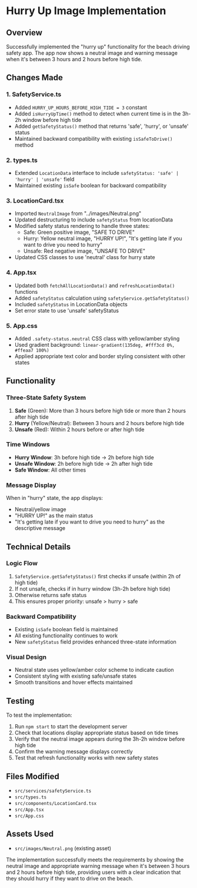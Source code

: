 # Hurry Up Image Implementation

## Overview
Successfully implemented the "hurry up" functionality for the beach driving safety app. The app now shows a neutral image and warning message when it's between 3 hours and 2 hours before high tide.

## Changes Made

### 1. SafetyService.ts
- Added `HURRY_UP_HOURS_BEFORE_HIGH_TIDE = 3` constant
- Added `isHurryUpTime()` method to detect when current time is in the 3h-2h window before high tide
- Added `getSafetyStatus()` method that returns 'safe', 'hurry', or 'unsafe' status
- Maintained backward compatibility with existing `isSafeToDrive()` method

### 2. types.ts
- Extended `LocationData` interface to include `safetyStatus: 'safe' | 'hurry' | 'unsafe'` field
- Maintained existing `isSafe` boolean for backward compatibility

### 3. LocationCard.tsx
- Imported `NeutralImage` from "../images/Neutral.png"
- Updated destructuring to include `safetyStatus` from locationData
- Modified safety status rendering to handle three states:
  - Safe: Green positive image, "SAFE TO DRIVE"
  - Hurry: Yellow neutral image, "HURRY UP!", "It's getting late if you want to drive you need to hurry"
  - Unsafe: Red negative image, "UNSAFE TO DRIVE"
- Updated CSS classes to use 'neutral' class for hurry state

### 4. App.tsx
- Updated both `fetchAllLocationData()` and `refreshLocationData()` functions
- Added `safetyStatus` calculation using `safetyService.getSafetyStatus()`
- Included `safetyStatus` in LocationData objects
- Set error state to use 'unsafe' safetyStatus

### 5. App.css
- Added `.safety-status.neutral` CSS class with yellow/amber styling
- Used gradient background: `linear-gradient(135deg, #fff3cd 0%, #ffeaa7 100%)`
- Applied appropriate text color and border styling consistent with other states

## Functionality

### Three-State Safety System
1. **Safe** (Green): More than 3 hours before high tide or more than 2 hours after high tide
2. **Hurry** (Yellow/Neutral): Between 3 hours and 2 hours before high tide
3. **Unsafe** (Red): Within 2 hours before or after high tide

### Time Windows
- **Hurry Window**: 3h before high tide → 2h before high tide
- **Unsafe Window**: 2h before high tide → 2h after high tide
- **Safe Window**: All other times

### Message Display
When in "hurry" state, the app displays:
- Neutral/yellow image
- "HURRY UP!" as the main status
- "It's getting late if you want to drive you need to hurry" as the descriptive message

## Technical Details

### Logic Flow
1. `SafetyService.getSafetyStatus()` first checks if unsafe (within 2h of high tide)
2. If not unsafe, checks if in hurry window (3h-2h before high tide)
3. Otherwise returns safe status
4. This ensures proper priority: unsafe > hurry > safe

### Backward Compatibility
- Existing `isSafe` boolean field is maintained
- All existing functionality continues to work
- New `safetyStatus` field provides enhanced three-state information

### Visual Design
- Neutral state uses yellow/amber color scheme to indicate caution
- Consistent styling with existing safe/unsafe states
- Smooth transitions and hover effects maintained

## Testing
To test the implementation:
1. Run `npm start` to start the development server
2. Check that locations display appropriate status based on tide times
3. Verify that the neutral image appears during the 3h-2h window before high tide
4. Confirm the warning message displays correctly
5. Test that refresh functionality works with new safety states

## Files Modified
- `src/services/safetyService.ts`
- `src/types.ts`
- `src/components/LocationCard.tsx`
- `src/App.tsx`
- `src/App.css`

## Assets Used
- `src/images/Neutral.png` (existing asset)

The implementation successfully meets the requirements by showing the neutral image and appropriate warning message when it's between 3 hours and 2 hours before high tide, providing users with a clear indication that they should hurry if they want to drive on the beach.